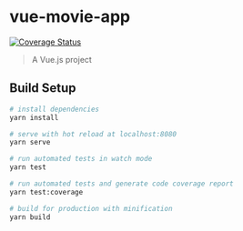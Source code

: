 # vue-movie-app

[![Coverage Status](https://coveralls.io/repos/github/malcolm-kee/vue-movie-app/badge.svg?branch=master)](https://coveralls.io/github/malcolm-kee/vue-movie-app?branch=master)

> A Vue.js project

## Build Setup

```bash
# install dependencies
yarn install

# serve with hot reload at localhost:8080
yarn serve

# run automated tests in watch mode
yarn test

# run automated tests and generate code coverage report
yarn test:coverage

# build for production with minification
yarn build
```
